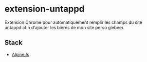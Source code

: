 # extension-untappd
Extension Chrome pour automatiquement remplir les champs du site untappd afin d'ajouter les bières de mon site perso glebeer.

## Stack
- [AlpineJs](https://alpinejs.dev/)
